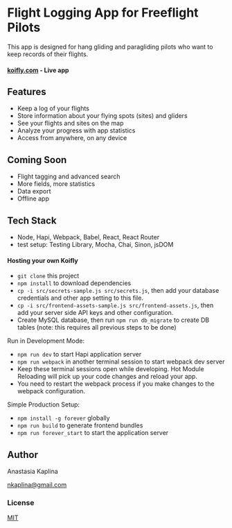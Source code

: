 # Flight Logging App for Freeflight Pilots

This app is designed for hang gliding and paragliding pilots who want to keep records of their flights.

#### [koifly.com](https://www.koifly.com) - Live app


## Features

* Keep a log of your flights
* Store information about your flying spots (sites) and gliders
* See your flights and sites on the map
* Analyze your progress with app statistics
* Access from anywhere, on any device


## Coming Soon

* Flight tagging and advanced search
* More fields, more statistics
* Data export
* Offline app


## Tech Stack

* Node, Hapi, Webpack, Babel, React, React Router
* test setup: Testing Library, Mocha, Chai, Sinon, jsDOM

#### Hosting your own Koifly

* `git clone` this project
* `npm install` to download dependencies
* `cp -i src/secrets-sample.js src/secrets.js`, then add your database credentials and other app setting to this file.
* `cp -i src/frontend-assets-sample.js src/frontend-assets.js`, then add your server side API keys and other configuration.
* Create MySQL database, then run `npm run db_migrate` to create DB tables (note: this requires all previous steps to be done)

Run in Development Mode:
* `npm run dev` to start Hapi application server
* `npm run webpack` in another terminal session to start webpack dev server
* Keep these terminal sessions open while developing. Hot Module Reloading will pick up your code changes and reload your app.
* You need to restart the webpack process if you make changes to the webpack configuration.

Simple Production Setup:
* `npm install -g forever` globally
* `npm run build` to generate frontend bundles
* `npm run forever_start` to start the application server



## Author

Anastasia Kaplina

[nkaplina@gmail.com](mailto:nkaplina@gmail.com)


### License

[MIT](https://github.com/kaplona/koifly/blob/master/LICENSE.md)
